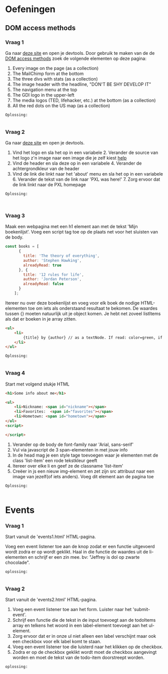 # Oefeningen

## DOM access methods

### Vraag 1
Ga naar [deze site](https://www.girldevelopit.com/) en open je devtools.
Door gebruik te maken van de de [DOM access methods](https://developer.mozilla.org/en-US/docs/Web/API/Document_Object_Model/Introduction) zoek de volgende elementen op deze pagina:
1. Every image on the page (as a collection)
2. The MailChimp form at the bottom
3. The three divs with stats (as a collection)
4. The image header with the headline, "DON'T BE SHY DEVELOP IT"
5. The navigation menu at the top
6. The GDI logo in the upper-left
7. The media logos (TED, lifehacker, etc.) at the bottom (as a collection)
8. All the red dots on the US map (as a collection)

``Oplossing:``
```javascript

```

### Vraag 2
Ga naar [deze site](https://ucsd.edu/) en open je devtools.
1. Vind het logo en sla het op in een variabele
    2. Verander de source van het logo z'n image naar een image die je zelf kiest
        [help](https://www.w3schools.com/jsref/met_element_setattribute.asp)
3. Vind de header en sla deze op in een variabele
    4. Verander de achtergrondkleur van de header
5. Vind de link die linkt naar het 'about' menu en sla het op in een variabele
    6. Verander de tekst van de link naar 'PXL was here!'
    7. Zorg ervoor dat de link linkt naar de PXL homepage

``Oplossing:``
```javascript
 
```

### Vraag 3
Maak een webpagina met een h1 element aan met de tekst 'Mijn boekenlijst'.
Voeg een script tag toe op de plaats net voor het sluisten van de body.
```javascript
const books = [
      {
        title: 'The theory of everything',
        author: 'Stephen Hawking',
        alreadyRead: true
      }, {
        title: '12 rules for life',
        author: 'Jordan Peterson',
        alreadyRead: false
      }
    ];
```
Itereer nu over deze boekenlijst en voeg voor elk boek de nodige HTML-elementen toe om iets als onderstaand resultaat te bekomen.
De waardes tussen {} moeten natuurlijk uit je object komen.
Je hebt net zoveel listItems als dat er boeken in je array zitten.
```html
<ul>
    <li>
        {title} by {author} // as a textNode. If read: color=green, if not read: color=red
    </li>
</ul>
```
``Oplossing:``
```html

```

### Vraag 4
Start met volgend stukje HTML
```html
<h1>Some info about me</h1>

<ul>
    <li>Nickname: <span id="nickname"></span>
    <li>Favorites:  <span id="favorites"></span>
    <li>Hometown: <span id="hometown"></span>
</ul>
<script>

</script>
```
1. Verander op de body de font-family naar 'Arial, sans-serif'
2. Vul via javascript de 3 span-elementen in met jouw info
3. In de head mag je een style tage toevoegen waar je elementen met de class 'list-item' een rode tekstkleur geeft
4. Itereer over elke li en geef ze de classname 'list-item'
5. Creëer in js een nieuw img-element en zet zijn src attribuut naar een image van jezelf(of iets anders). Voeg dit element aan de pagina toe

``Oplossing:``
```html

```

# Events

### Vraag 1
Start vanuit de 'events1.html' HTML-pagina.

Voeg een event listener toe aan de knop zodat er een functie uitgevoerd wordt zodra er op wordt geklikt.
Haal in die functie de waardes uit de li-elementen en schrijf er een zin mee.
bv: "Jeffrey is dol op zwarte chocolade".

``oplossing:``
```javascript

```

### Vraag 2
Start vanuit de 'events2.html' HTML-pagina.

1. Voeg een event listener toe aan het form. Luister naar het 'submit-event'.
2. Schrijf een functie die de tekst in de input toevoegt aan de todoItems array en telkens het woord in een label-element
toevoegt aan het ul-element.
3. Zorg ervoor dat er in onze ul niet alleen een label verschijnt maar ook een checkbox voor elk label komt te staan.
4. Voeg een event listener toe die luisterd naar het klikken op de checkbox.
5. Zodra er op de checkbox geklikt wordt moet de checkbox aangevingt worden en moet de tekst van de todo-item doorstreept worden.

``oplossing:``
```javascript

```

```

```